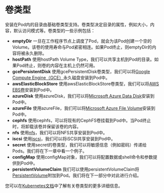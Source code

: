 # 卷类型

安装在Pod内的目录由基础卷类型支持。卷类型决定目录的属性，例如大小，内容，默认访问模式等。卷类型的一些示例包括：

* **emptyDir** 一旦在工作程序节点上调度了Pod，就会为该Pod创建一个空的Volume。该卷的使用寿命与Pod紧密相连。如果Pod终止，则emptyDir的内容将被永久删除。
* **hostPath** 使用hostPath Volume Type，我们可以共享主机到Pod的目录。如果Pod终止，则卷的内容在主机上仍然可用。
* **gcePersistentDisk** 使用gcePersistentDisk卷类型，我们可以将[Google Compute Engine（GCE）](https://cloud.google.com/compute/docs/disks/)永久磁盘安装到Pod中。
* **awsElasticBlockStore** 使用awsElasticBlockStore卷类型，我们可以将[AWS EBS卷](https://aws.amazon.com/ebs/)安装到Pod中。
* **azureDisk** 使用azureDisk，我们可以将[Microsoft Azure Data Disk](https://docs.microsoft.com/en-us/azure/virtual-machines/linux/managed-disks-overview)安装到Pod中。
* **azureFile** 使用azureFile，我们可以将[Microsoft Azure File Volume](https://github.com/kubernetes/examples/blob/master/staging/volumes/azure_file/README.md)安装到Pod中。
* **cephfs** 使用cephfs，可以将现有的CephFS卷挂载到Pod中。当Pod终止时，将卸载该卷并保留该卷的内容。
* **nfs** 使用[nfs](https://en.wikipedia.org/wiki/Network_File_System)，我们可以将NFS共享安装到Pod中。
* **iscsi** 使用[iscsi](https://en.wikipedia.org/wiki/ISCSI)，我们可以将iSCSI共享安装到Pod中。
* **secret** 使用secret的卷类型，我们可以将敏感信息（例如密码）传递给Pods。我们将在下一章中看一个例子。
* **configMap** 使用configMap对象，我们可以将配置数据或shell命令和参数提供到Pod中。
* **persistentVolumeClaim** 我们可以使用persistentVolumeClaim将[PersistentVolume](https://kubernetes.io/docs/concepts/storage/persistent-volumes/)附加到Pod。我们将在下一部分中对此进行介绍。

您可以在[Kubernetes文档](https://kubernetes.io/docs/concepts/storage/volumes/)中了解有关卷类型的更多详细信息。

